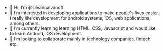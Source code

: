 - 👋 Hi, I’m @silvannaivanoff
- 👀 I’m interested in developing applications to make people's lives easier. I really like development for android systems, iOS, web applications, among others.
- 🌱 I’m currently learning learning HTML, CSS, Javascript and would like to learn Android, iOS development.
- 💞️ I’m looking to collaborate mainly in technology companies, fintech, etc.
